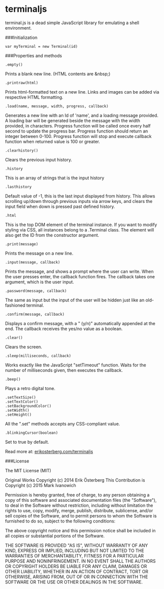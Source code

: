 terminaljs
==========

terminal.js is a dead simple JavaScript library for emulating a shell environment.


###Initialization

    var myTerminal = new Terminal(id)

###Properties and methods

    .empty()
Prints a blank new line. (HTML contents are &amp;nbsp;)

    .printraw(html)
Prints html-formatted text on a new line. Links and images can be added via respective HTML formatting.

    .load(name, message, width, progress, callback)
Generates a new line with an Id of 'name', and a loading message provided. A loading bar will be generated beside the message with the width provided, in characters. Progress function will be called once every half second to update the progress bar. Progress function should return an integer between 0-100. Progress function will stop and execute callback function when returned value is 100 or greater.

    .clearhistory()
Clears the previous input history.

    .history
This is an array of strings that is the input history

    .lasthistory
Default value of -1, this is the last input displayed from history. This allows scrolling up/down through previous inputs via arrow keys, and clears the input field when down is pressed past defined history.




    .html
This is the top DOM element of the terminal instance. If you want to modify styling via CSS, all instances belong to a .Terminal class. The element will also get the ID from the constructor argument.

    .print(message)
Prints the message on a new line.

    .input(message, callback)
Prints the message, and shows a prompt where the user can write. When the user presses enter, the callback function fires. The callback takes one argument, which is the user input.

    .password(message, callback)
The same as input but the input of the user will be hidden just like an old-fashioned terminal.

    .confirm(message, callback)
Displays a confirm message, with a " (y/n)" automatically appended at the end. The callback receives the yes/no value as a boolean.

    .clear()
Clears the screen.

    .sleep(milliseconds, callback)
Works exactly like the JavaScript "setTimeout" function. Waits for the number of milliseconds given, then executes the callback.

    .beep()
Plays a retro digital tone.

    .setTextSize()
    .setTextColor()
    .setBackgroundColor()
    .setWidth()
    .setHeight()
All the ".set" methods accepts any CSS-compliant value.

    .blinkingCursor(boolean)
Set to true by default.

Read more at: [erikosterberg.com/terminaljs](http://www.erikosterberg.com/terminaljs)

###License

The MIT License (MIT)

Original Works Copyright (c) 2014 Erik Österberg
This Contribution is Copyright (c) 2015 Mark Ivanowich

Permission is hereby granted, free of charge, to any person obtaining a copy
of this software and associated documentation files (the "Software"), to deal
in the Software without restriction, including without limitation the rights
to use, copy, modify, merge, publish, distribute, sublicense, and/or sell
copies of the Software, and to permit persons to whom the Software is
furnished to do so, subject to the following conditions:

The above copyright notice and this permission notice shall be included in all
copies or substantial portions of the Software.

THE SOFTWARE IS PROVIDED "AS IS", WITHOUT WARRANTY OF ANY KIND, EXPRESS OR
IMPLIED, INCLUDING BUT NOT LIMITED TO THE WARRANTIES OF MERCHANTABILITY,
FITNESS FOR A PARTICULAR PURPOSE AND NONINFRINGEMENT. IN NO EVENT SHALL THE
AUTHORS OR COPYRIGHT HOLDERS BE LIABLE FOR ANY CLAIM, DAMAGES OR OTHER
LIABILITY, WHETHER IN AN ACTION OF CONTRACT, TORT OR OTHERWISE, ARISING FROM,
OUT OF OR IN CONNECTION WITH THE SOFTWARE OR THE USE OR OTHER DEALINGS IN THE
SOFTWARE.
